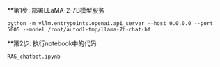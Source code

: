 **第1步: 部署LLaMA-2-7B模型服务

```
python -m vllm.entrypoints.openai.api_server --host 0.0.0.0 --port 5005 --model /root/autodl-tmp/llama-7b-chat-hf
```

**第2步: 执行notebook中的代码

```
RAG_chatbot.ipynb
```
